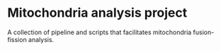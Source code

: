 # Mitochondria analysis project

A collection of pipeline and scripts that facilitates mitochondria fusion-fission analysis.